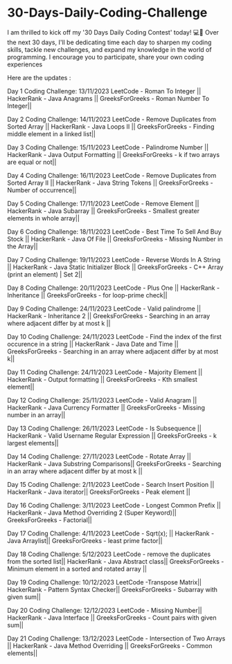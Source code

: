 # 30-Days-Daily-Coding-Challenge
I am thrilled to kick off my '30 Days Daily Coding Contest' today! 💻📅 Over the next 30 days, I'll be dedicating time each day to sharpen my coding skills, tackle new challenges, and expand my knowledge in the world of programming. I encourage you to participate, share your own coding experiences

Here are the updates :

Day 1 Coding Challenge: 13/11/2023 LeetCode - Roman To Integer || HackerRank - Java Anagrams || GreeksForGreeks - Roman Number To Integer||

Day 2 Coding Challenge: 14/11/2023 LeetCode - Remove Duplicates from Sorted Array || HackerRank - Java Loops II || GreeksForGreeks - Finding middle element in a linked list||

Day 3 Coding Challenge: 15/11/2023 LeetCode - Palindrome Number || HackerRank - Java Output Formatting || GreeksForGreeks - k if two arrays are equal or not||

Day 4 Coding Challenge: 16/11/2023 LeetCode - Remove Duplicates from Sorted Array II || HackerRank - Java String Tokens || GreeksForGreeks - Number of occurrence||

Day 5 Coding Challenge: 17/11/2023 LeetCode - Remove Element || HackerRank - Java Subarray || GreeksForGreeks - Smallest greater elements in whole array||

Day 6 Coding Challenge: 18/11/2023 LeetCode - Best Time To Sell And Buy Stock || HackerRank - Java Of File || GreeksForGreeks - Missing Number in the Array||

Day 7 Coding Challenge: 19/11/2023 LeetCode - Reverse Words In A String || HackerRank - Java Static Initializer Block || GreeksForGreeks - 
C++ Array (print an element) | Set 2||

Day 8 Coding Challenge: 20/11/2023 LeetCode - Plus One || HackerRank - Inheritance || GreeksForGreeks - for loop-prime check||

Day 9 Coding Challenge: 24/11/2023 LeetCode - Valid palindrome || HackerRank - Inheritance 2  || GreeksForGreeks - Searching in an array where adjacent differ by at most k ||

Day 10 Coding Challenge: 24/11/2023 LeetCode - Find the index of the first occurence in a string  || HackerRank - Java Date and Time || GreeksForGreeks - Searching in an array where adjacent differ by at most k||

Day 11 Coding Challenge: 24/11/2023 LeetCode - Majority Element || HackerRank - Output formatting  || GreeksForGreeks - Kth smallest element||

Day 12 Coding Challenge: 25/11/2023 LeetCode - Valid Anagram || HackerRank - Java Currency Formatter  || GreeksForGreeks - Missing number in an array||

Day 13 Coding Challenge: 26/11/2023 LeetCode - Is Subsequence || HackerRank - Valid Username Regular Expression  || GreeksForGreeks - k largest elements||

Day 14 Coding Challenge: 27/11/2023 LeetCode - Rotate Array || HackerRank - Java Substring Comparisons|| GreeksForGreeks - Searching in an array where adjacent differ by at most k ||

Day 15 Coding Challenge: 2/11/2023 LeetCode - Search Insert Position || HackerRank - Java iterator|| GreeksForGreeks - Peak element ||

Day 16 Coding Challenge: 3/11/2023 LeetCode - Longest Common Prefix || HackerRank - Java Method Overriding 2 (Super Keyword)|| GreeksForGreeks -  Factorial||

Day 17 Coding Challenge: 4/11/2023 LeetCode - Sqrt(x); || HackerRank - Java Arraylist|| GreeksForGreeks - least prime factor||

Day 18 Coding Challenge: 5/12/2023 LeetCode - remove the duplicates from the sorted list|| HackerRank - Java Abstract class|| GreeksForGreeks - Minimum element in a sorted and rotated array ||

Day 19 Coding Challenge: 10/12/2023 LeetCode -Transpose Matrix|| HackerRank - Pattern Syntax Checker|| GreeksForGreeks - Subarray with given sum||

Day 20 Coding Challenge: 12/12/2023 LeetCode -  Missing Number|| HackerRank - Java Interface || GreeksForGreeks - Count pairs with given sum||

Day 21 Coding Challenge: 13/12/2023 LeetCode - Intersection of Two Arrays || HackerRank - Java Method Overriding || GreeksForGreeks - Common elements||
